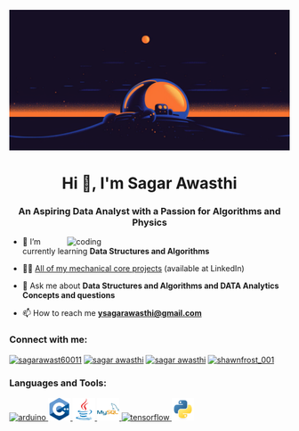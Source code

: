 ![logo](https://github.com/S-Awasthi/S-Awasthi/blob/main/banner.png)
<h1 align="center">Hi 👋, I'm Sagar Awasthi</h1>
<h3 align="center">An Aspiring Data Analyst with a Passion for Algorithms and Physics</h3>
<img align="right" alt="coding" width="400" src="https://c.tenor.com/LSDeBe2JAfoAAAAC/cat-coding.gif">

- 🌱 I’m currently learning **Data Structures and Algorithms**

- 👨‍💻 [All of my mechanical core projects](https://www.linkedin.com/in/sagar-awasthi-59a637210/) (available at LinkedIn)

- 💬 Ask me about **Data Structures and Algorithms and DATA Analytics Concepts and questions**

- 📫 How to reach me **ysagarawasthi@gmail.com**

<h3 align="left">Connect with me:</h3>
<p align="left">
<a href="https://twitter.com/sagarawast60011" target="blank"><img align="center" src="https://raw.githubusercontent.com/rahuldkjain/github-profile-readme-generator/master/src/images/icons/Social/twitter.svg" alt="sagarawast60011" height="30" width="40" /></a>
<a href="https://linkedin.com/in/sagar awasthi" target="blank"><img align="center" src="https://raw.githubusercontent.com/rahuldkjain/github-profile-readme-generator/master/src/images/icons/Social/linked-in-alt.svg" alt="sagar awasthi" height="30" width="40" /></a>
<a href="https://fb.com/sagar awasthi" target="blank"><img align="center" src="https://raw.githubusercontent.com/rahuldkjain/github-profile-readme-generator/master/src/images/icons/Social/facebook.svg" alt="sagar awasthi" height="30" width="40" /></a>
<a href="https://instagram.com/shawnfrost_001" target="blank"><img align="center" src="https://raw.githubusercontent.com/rahuldkjain/github-profile-readme-generator/master/src/images/icons/Social/instagram.svg" alt="shawnfrost_001" height="30" width="40" /></a>
</p>

<h3 align="left">Languages and Tools:</h3>
<p align="left">
    <a href="https://www.arduino.cc/" target="_blank" rel="noreferrer">
        <img src="https://cdn.worldvectorlogo.com/logos/arduino-1.svg" alt="arduino" width="40" height="40"/>
    </a>
    <a href="https://www.w3schools.com/cpp/" target="_blank" rel="noreferrer">
        <img src="https://raw.githubusercontent.com/devicons/devicon/master/icons/cplusplus/cplusplus-original.svg" alt="cplusplus" width="40" height="40"/>
    </a>
    <a href="https://www.java.com" target="_blank" rel="noreferrer">
        <img src="https://raw.githubusercontent.com/devicons/devicon/master/icons/java/java-original.svg" alt="java" width="40" height="40"/>
    </a>
    <a href="https://www.mysql.com/" target="_blank" rel="noreferrer">
        <img src="https://raw.githubusercontent.com/devicons/devicon/master/icons/mysql/mysql-original-wordmark.svg" alt="mysql" width="40" height="40"/>
    </a>
    <a href="https://www.tensorflow.org" target="_blank" rel="noreferrer">
        <img src="https://www.vectorlogo.zone/logos/tensorflow/tensorflow-icon.svg" alt="tensorflow" width="40" height="40"/>
    </a>
    <a href="https://www.python.org/" target="_blank" rel="noreferrer">
        <img src="https://raw.githubusercontent.com/devicons/devicon/master/icons/python/python-original.svg" alt="python" width="40" height="40"/>
    </a>
</p>
